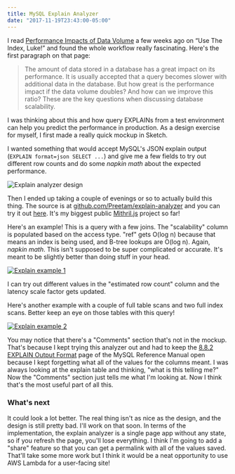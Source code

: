 ```yaml
---
title: MySQL Explain Analyzer
date: "2017-11-19T23:43:00-05:00"
---
```


I read [Performance Impacts of Data Volume](https://use-the-index-luke.com/sql/testing-scalability/data-volume) a few weeks
ago on “Use The Index, Luke!” and found the whole workflow really fascinating. Here's the
first paragraph on that page:

> The amount of data stored in a database has a great impact on its performance. It is usually accepted that a query becomes slower with additional data in the database. But how great is the performance impact if the data volume doubles? And how can we improve this ratio? These are the key questions when discussing database scalability.

I was thinking about this and how query EXPLAINs from a test environment can help you
predict the performance in production. As a design exercise for myself, I first made a
really quick mockup in Sketch.

I wanted something that would accept MySQL's JSON explain output  
(`EXPLAIN format=json SELECT ...`) and give me a few fields
to try out different row counts and do some *napkin math* about the expected performance.

![Explain analyzer design](/img/2017/11/explain-design.png)

Then I ended up taking a couple of evenings or so to actually build this thing.
The source is at [github.com/Preetam/explain-analyzer](https://github.com/Preetam/explain-analyzer)
and you can try it out [here](https://preetam.github.io/explain-analyzer/). It's my biggest
public [Mithril.js](https://mithril.js.org/) project so far!

Here's an example! This is a query with a few joins. The "scalability" column is populated
based on the access type. "ref" gets O(log n) because that means an index is being used, and
B-tree lookups are O(log n). Again, *napkin math*. This isn't supposed to be super complicated
or accurate. It's meant to be slightly better than doing stuff in your head.

[![Explain example 1](/img/2017/11/explain-1.png)](/img/2017/11/explain-1.png)

I can try out different values in the "estimated row count" column and the latency scale factor
gets updated.

Here's another example with a couple of full table scans and two full index scans. Better
keep an eye on those tables with this query!

[![Explain example 2](/img/2017/11/explain-2.png)](/img/2017/11/explain-2.png)

You may notice that there's a "Comments" section that's not in the mockup. That's because I kept
trying this analyzer out and had to keep the [8.8.2 EXPLAIN Output Format](https://dev.mysql.com/doc/refman/5.7/en/explain-output.html) page of the MySQL Reference
Manual open because I kept forgetting what all of the values for the columns meant.
I was always looking at the explain table and thinking, "what is this telling me?" Now the
"Comments" section just tells me what I'm looking at. Now I think that's the most useful part
of all this.

### What's next

It could look a lot better. The real thing isn't as nice as the design, and the design is still
pretty bad. I'll work on that soon. In terms of the implementation, the explain analyzer is
a single page app without any state, so if you refresh the page, you'll lose everything. I
think I'm going to add a "share" feature so that you can get a permalink with all of the
values saved. That'll take some more work but I think it would be a neat opportunity to
use AWS Lambda for a user-facing site!
